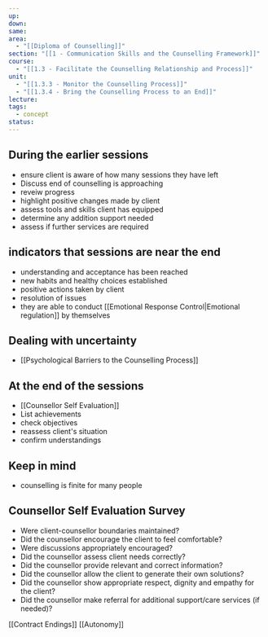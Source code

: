 ```yaml
---
up: 
down: 
same: 
area:
  - "[[Diploma of Counselling]]"
section: "[[1 - Communication Skills and the Counselling Framework]]"
course:
  - "[[1.3 - Facilitate the Counselling Relationship and Process]]"
unit:
  - "[[1.3.3 - Monitor the Counselling Process]]"
  - "[[1.3.4 - Bring the Counselling Process to an End]]"
lecture: 
tags:
  - concept
status:
---
```

## During the earlier sessions
- ensure client is aware of how many sessions they have left
- Discuss end of counselling is approaching
- reveiw progress
- highlight positive changes made by client
- assess tools and skills client has equipped
- determine any addition support needed
- assess if further services are required

## indicators that sessions are near the end
- understanding and acceptance has been reached
- new habits and healthy choices established
- positive actions taken by client
- resolution of issues 
- they are able to conduct [[Emotional Response Control|Emotional regulation]] by themselves

## Dealing with uncertainty
- [[Psychological Barriers to the Counselling Process]]

## At the end of the sessions
- [[Counsellor Self Evaluation]]
- List achievements
- check objectives
- reassess client's situation
- confirm understandings

## Keep in mind
- counselling is finite for many people

## Counsellor Self Evaluation Survey
- Were client-counsellor boundaries maintained?
- Did the counsellor encourage the client to feel comfortable?
- Were discussions appropriately encouraged?
- Did the counsellor assess client needs correctly?
- Did the counsellor provide relevant and correct information?
- Did the counsellor allow the client to generate their own solutions?
- Did the counsellor show appropriate respect, dignity and empathy for the client?
- Did the counsellor make referral for additional support/care services (if needed)?

[[Contract Endings]]
[[Autonomy]]